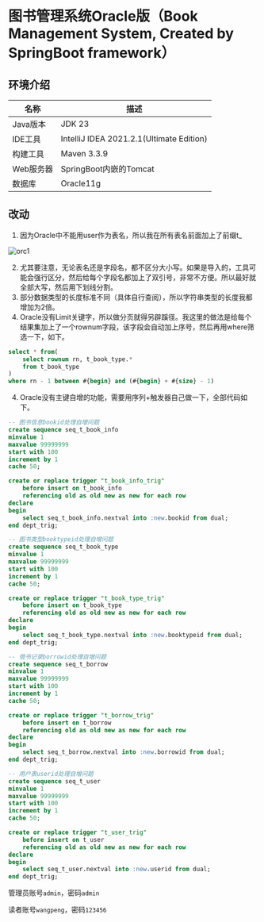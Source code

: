 # 图书管理系统Oracle版（Book Management System, Created by SpringBoot framework）

## 环境介绍

| 名称      | 描述                                     |
| --------- | ---------------------------------------- |
| Java版本  | JDK 23                                 |
| IDE工具   | IntelliJ IDEA 2021.2.1(Ultimate Edition) |
| 构建工具  | Maven 3.3.9                              |
| Web服务器 | SpringBoot内嵌的Tomcat                   |
| 数据库    | Oracle11g                                |

## 改动

1.   因为Oracle中不能用user作为表名，所以我在所有表名前面加上了前缀t_

![orc1](https://github.com/huanfenz/BookManagerByOracle/assets/49386166/472cbafa-5cc9-4c4c-a4f5-42178f2ad2c2)


2.   尤其要注意，无论表名还是字段名，都不区分大小写。如果是导入的，工具可能会强行区分，然后给每个字段名都加上了双引号，非常不方便。所以最好就全部大写，然后用下划线分割。
3.   部分数据类型的长度标准不同（具体自行查阅），所以字符串类型的长度我都增加为2倍。
4.   Oracle没有Limit关键字，所以做分页就得另辟蹊径。我这里的做法是给每个结果集加上了一个rownum字段，该字段会自动加上序号，然后再用where筛选一下，如下。

```sql
select * from(
    select rownum rn, t_book_type.*
    from t_book_type
)
where rn - 1 between #{begin} and (#{begin} + #{size} - 1)
```

4.   Oracle没有主键自增的功能，需要用序列+触发器自己做一下，全部代码如下。

```sql
-- 图书信息bookid处理自增问题
create sequence seq_t_book_info
minvalue 1
maxvalue 99999999
start with 100
increment by 1
cache 50;

create or replace trigger "t_book_info_trig"
    before insert on t_book_info
    referencing old as old new as new for each row
declare
begin
    select seq_t_book_info.nextval into :new.bookid from dual;
end dept_trig;

-- 图书类型booktypeid处理自增问题
create sequence seq_t_book_type
minvalue 1
maxvalue 99999999
start with 100
increment by 1
cache 50;

create or replace trigger "t_book_type_trig"
    before insert on t_book_type
    referencing old as old new as new for each row
declare
begin
    select seq_t_book_type.nextval into :new.booktypeid from dual;
end dept_trig;

-- 借书记录borrowid处理自增问题
create sequence seq_t_borrow
minvalue 1
maxvalue 99999999
start with 100
increment by 1
cache 50;

create or replace trigger "t_borrow_trig"
    before insert on t_borrow
    referencing old as old new as new for each row
declare
begin
    select seq_t_borrow.nextval into :new.borrowid from dual;
end dept_trig;

-- 用户表userid处理自增问题
create sequence seq_t_user
minvalue 1
maxvalue 99999999
start with 100
increment by 1
cache 50;

create or replace trigger "t_user_trig"
    before insert on t_user
    referencing old as old new as new for each row
declare
begin
    select seq_t_user.nextval into :new.userid from dual;
end dept_trig;
```


管理员账号`admin`，密码`admin`

读者账号`wangpeng`，密码`123456`





